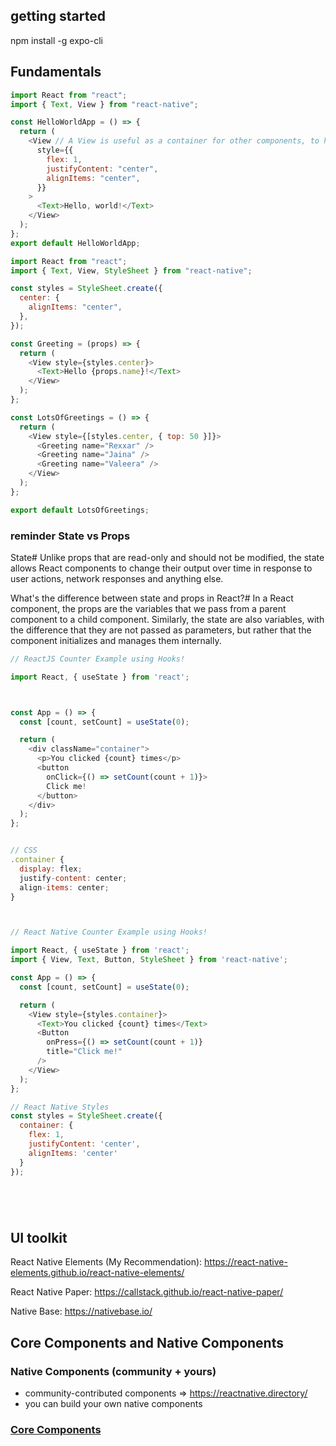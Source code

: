 ## getting started

npm install -g expo-cli

## Fundamentals

```js
import React from "react";
import { Text, View } from "react-native";

const HelloWorldApp = () => {
  return (
    <View // A View is useful as a container for other components, to help control style and layout.
      style={{
        flex: 1,
        justifyContent: "center",
        alignItems: "center",
      }}
    >
      <Text>Hello, world!</Text>
    </View>
  );
};
export default HelloWorldApp;
```

```js
import React from "react";
import { Text, View, StyleSheet } from "react-native";

const styles = StyleSheet.create({
  center: {
    alignItems: "center",
  },
});

const Greeting = (props) => {
  return (
    <View style={styles.center}>
      <Text>Hello {props.name}!</Text>
    </View>
  );
};

const LotsOfGreetings = () => {
  return (
    <View style={[styles.center, { top: 50 }]}>
      <Greeting name="Rexxar" />
      <Greeting name="Jaina" />
      <Greeting name="Valeera" />
    </View>
  );
};

export default LotsOfGreetings;
```

### reminder State vs Props

State#
Unlike props that are read-only and should not be modified, the state allows React components to change their output over time in response to user actions, network responses and anything else.

What's the difference between state and props in React?#
In a React component, the props are the variables that we pass from a parent component to a child component. Similarly, the state are also variables, with the difference that they are not passed as parameters, but rather that the component initializes and manages them internally.

```js
// ReactJS Counter Example using Hooks!

import React, { useState } from 'react';



const App = () => {
  const [count, setCount] = useState(0);

  return (
    <div className="container">
      <p>You clicked {count} times</p>
      <button
        onClick={() => setCount(count + 1)}>
        Click me!
      </button>
    </div>
  );
};


// CSS
.container {
  display: flex;
  justify-content: center;
  align-items: center;
}



// React Native Counter Example using Hooks!

import React, { useState } from 'react';
import { View, Text, Button, StyleSheet } from 'react-native';

const App = () => {
  const [count, setCount] = useState(0);

  return (
    <View style={styles.container}>
      <Text>You clicked {count} times</Text>
      <Button
        onPress={() => setCount(count + 1)}
        title="Click me!"
      />
    </View>
  );
};

// React Native Styles
const styles = StyleSheet.create({
  container: {
    flex: 1,
    justifyContent: 'center',
    alignItems: 'center'
  }
});






```

## UI toolkit

React Native Elements (My Recommendation): https://react-native-elements.github.io/react-native-elements/

React Native Paper: https://callstack.github.io/react-native-paper/

Native Base: https://nativebase.io/

## Core Components and Native Components

### Native Components (community + yours)

- community-contributed components => https://reactnative.directory/
- you can build your own native components

### [Core Components](https://reactnative.dev/docs/components-and-apis)


## 